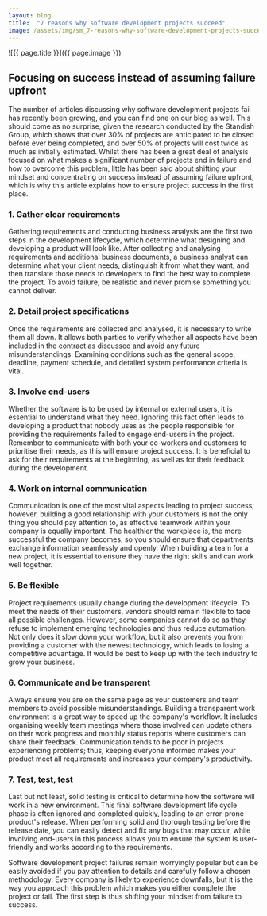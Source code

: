 ```yaml
---
layout: blog
title:  "7 reasons why software development projects succeed"
image: /assets/img/sm_7-reasons-why-software-development-projects-succeed.jpg
---
```


![{{ page.title }}]({{ page.image }})

## Focusing on success instead of assuming failure upfront
The number of articles discussing why software development projects fail has recently been growing, and you can find one on our blog as well. This should come as no surprise, given the research conducted by the Standish Group, which shows that over 30% of projects are anticipated to be closed before ever being completed, and over 50% of projects will cost twice as much as initially estimated. Whilst there has been a great deal of analysis focused on what makes a significant number of projects end in failure and how to overcome this problem, little has been said about shifting your mindset and concentrating on success instead of assuming failure upfront, which is why this article explains how to ensure project success in the first place.


### 1. Gather clear requirements

Gathering requirements and conducting business analysis are the first two steps in the development lifecycle, which determine what designing and developing a product will look like. After collecting and analysing requirements and additional business documents, a business analyst can determine what your client needs, distinguish it from what they want, and then translate those needs to developers to find the best way to complete the project. To avoid failure, be realistic and never promise something you cannot deliver.

### 2. Detail project specifications

Once the requirements are collected and analysed, it is necessary to write them all down. It allows both parties to verify whether all aspects have been included in the contract as discussed and avoid any future misunderstandings. Examining conditions such as the general scope, deadline, payment schedule, and detailed system performance criteria is vital.

### 3. Involve end-users

Whether the software is to be used by internal or external users, it is essential to understand what they need. Ignoring this fact often leads to developing a product that nobody uses as the people responsible for providing the requirements failed to engage end-users in the project. Remember to communicate with both your co-workers and customers to prioritise their needs, as this will ensure project success. It is beneficial to ask for their requirements at the beginning, as well as for their feedback during the development.

### 4. Work on internal communication

Communication is one of the most vital aspects leading to project success; however, building a good relationship with your customers is not the only thing you should pay attention to, as effective teamwork within your company is equally important. The healthier the workplace is, the more successful the company becomes, so you should ensure that departments exchange information seamlessly and openly. When building a team for a new project, it is essential to ensure they have the right skills and can work well together.

### 5. Be flexible

Project requirements usually change during the development lifecycle. To meet the needs of their customers, vendors should remain flexible to face all possible challenges. However, some companies cannot do so as they refuse to implement emerging technologies and thus reduce automation. Not only does it slow down your workflow, but it also prevents you from providing a customer with the newest technology, which leads to losing a competitive advantage. It would be best to keep up with the tech industry to grow your business.

### 6. Communicate and be transparent

Always ensure you are on the same page as your customers and team members to avoid possible misunderstandings. Building a transparent work environment is a great way to speed up the company's workflow. It includes organising weekly team meetings where those involved can update others on their work progress and monthly status reports where customers can share their feedback. Communication tends to be poor in projects experiencing problems; thus, keeping everyone informed makes your product meet all requirements and increases your company's productivity.

### 7. Test, test, test

Last but not least, solid testing is critical to determine how the software will work in a new environment. This final software development life cycle phase is often ignored and completed quickly, leading to an error-prone product's release. When performing solid and thorough testing before the release date, you can easily detect and fix any bugs that may occur, while involving end-users in this process allows you to ensure the system is user-friendly and works according to the requirements.


Software development project failures remain worryingly popular but can be easily avoided if you pay attention to details and carefully follow a chosen methodology. Every company is likely to experience downfalls, but it is the way you approach this problem which makes you either complete the project or fail. The first step is thus shifting your mindset from failure to success.
